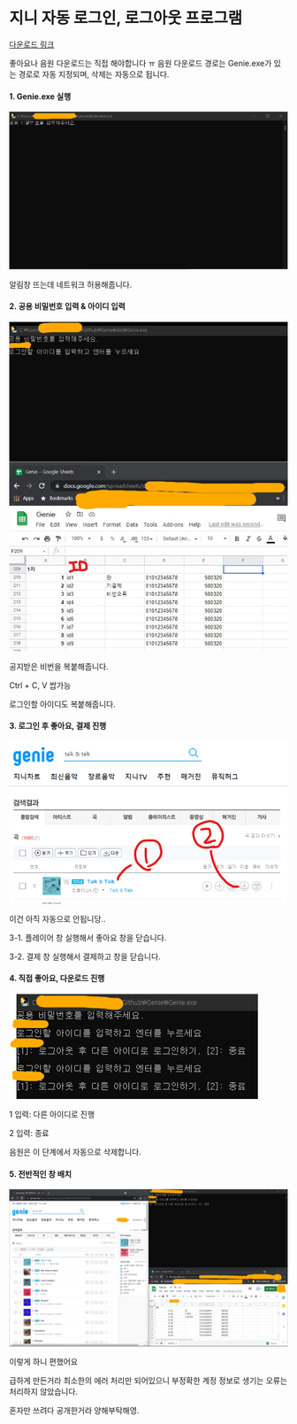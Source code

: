 # 지니 자동 로그인, 로그아웃 프로그램

[다운로드 링크](https://drive.google.com/file/d/1JfsYml6p-vij7XRWCDFAvcxbAmIfCzOY/view?usp=sharing)

좋아요나 음원 다운로드는 직접 해야합니다 ㅠ
음원 다운로드 경로는 Genie.exe가 있는 경로로 자동 지정되며,
삭제는 자동으로 됩니다.

#### 1. Genie.exe 실행
<img src="./docs/01.png">

알림창 뜨는데 네트워크 허용해줍니다.

#### 2. 공용 비밀번호 입력 & 아이디 입력
<img src="./docs/02.jpg">

공지받은 비번을 복붙해줍니다.

Ctrl + C, V 쌉가능

로그인할 아이디도 복붙해줍니다.

#### 3. 로그인 후 좋아요, 결제 진행
<img src="./docs/03.png">

이건 아직 자동으로 안됩니당..

3-1. 플레이어 창 실행해서 좋아요 창을 닫습니다.

3-2. 결제 창 실행해서 결제하고 창을 닫습니다.

#### 4. 직접 좋아요, 다운로드 진행
<img src="./docs/05.png">

1 입력: 다른 아이디로 진행

2 입력: 종료

음원은 이 단계에서 자동으로 삭제합니다.

#### 5. 전반적인 창 배치
<img src="./docs/04.jpg">

이렇게 하니 편했어요


급하게 만든거라 최소한의 에러 처리만 되어있으니 부정확한 계정 정보로 생기는 오류는 처리하지 않았습니다.

혼자만 쓰려다 공개한거라 양해부탁해영.

